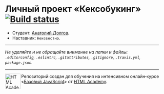 # Личный проект «Кексобукинг» [![Build status][travis-image]][travis-url]

* Студент: [Анатолий Долгов](https://up.htmlacademy.ru/javascript/11/user/150174).
* Наставник: `Неизвестно`.

---

_Не удаляйте и не обращайте внимание на папки и файлы:_<br>
_`.editorconfig`, `.eslintrc`, `.gitattributes`, `.gitignore`, `.travis.yml`, `package.json`._

---

<a href="https://htmlacademy.ru/intensive/javascript"><img align="left" width="50" height="50" title="HTML Academy" src="https://up.htmlacademy.ru/static/img/intensive/javascript/logo-for-github.svg"></a>

Репозиторий создан для обучения на интенсивном онлайн‑курсе «[Базовый JavaScript](https://htmlacademy.ru/intensive/javascript)» от [HTML Academy](https://htmlacademy.ru).

[travis-image]: https://travis-ci.org/htmlacademy-javascript/150174-keksobooking.svg?branch=master
[travis-url]: https://travis-ci.org/htmlacademy-javascript/150174-keksobooking
